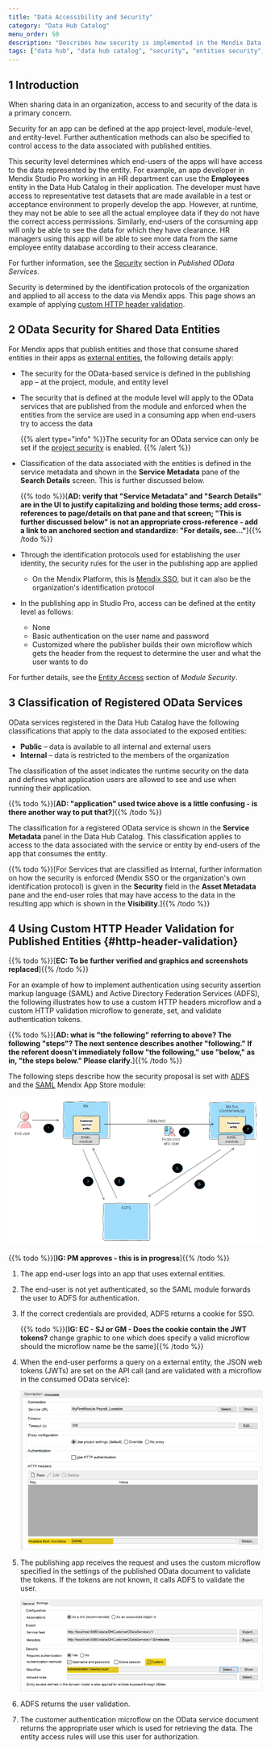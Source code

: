 ```yaml
---
title: "Data Accessibility and Security"
category: "Data Hub Catalog"
menu_order: 50
description: "Describes how security is implemented in the Mendix Data Hub Catalog."
tags: ["data hub", "data hub catalog", "security", "entities security", "odata service security"]
---
```


## 1 Introduction

When sharing data in an organization, access to and security of the data is a primary concern. 

Security for an app can be defined at the app project-level, module-level, and entity-level. Further authentication methods can also be specified to control access to the data associated with published entities.

This security level determines which end-users of the apps will have access to the data represented by the entity. For example, an app developer in Mendix Studio Pro working in an HR department can use the **Employees** entity in the Data Hub Catalog in their application. The developer must have access to representative test datasets that are made available in a test or acceptance environment to properly develop the app. However, at runtime, they may not be able to see all the actual employee data if they do not have the correct access permissions. Similarly, end-users of the consuming app will only be able to see the data for which they have clearance.  HR managers using this app will be able to see more data from the same employee entity database according to their access clearance.

For further information, see the [Security](/refguide/published-odata-services#security) section in *Published OData Services*.

Security is determined by the identification protocols of the organization and applied to all access to the data via Mendix apps. This page shows an example of applying [custom HTTP header validation](#http-header-validation).

## 2 OData Security for Shared Data Entities

For Mendix apps that publish entities and those that consume shared entities in their apps as [external entities](/refguide/external-entities), the following details apply:

* The security for the OData-based service is defined in the publishing app – at the project, module, and entity level
*  The security that is defined at the module level will apply to the OData services that are published from the module and enforced when the entities from the service are used in a consuming app when end-users try to access the data

	{{% alert type="info" %}}The security for an OData service can only be set if the [project security](/refguide/project-security) is enabled.
	{{% /alert %}}

* Classification of the data associated with the entities is defined in the service metadata and shown in the **Service Metadata** pane of the **Search Details** screen. This is further discussed below.

	{{% todo %}}[**AD: verify that "Service Metadata" and "Search Details" are in the UI to justify capitalizing and bolding those terms; add cross-references to page/details on that pane and that screen; "This is further discussed below" is not an appropriate cross-reference - add a link to an anchored section and standardize: "For details, see..."**]{{% /todo %}} 

* Through the identification protocols used for establishing the user identity, the security rules for the user in the publishing app are applied
	
	* On the Mendix Platform, this is [Mendix SSO](/developerportal/deploy/mendix-sso),  but it can also be the organization's identification protocol
*  In the publishing app in Studio Pro, access can be defined at the entity level as follows:
	* None
	* Basic authentication on the user name and password
	* Customized where the publisher builds their own microflow which gets the header from the request to determine the user and what the user wants to do

For further details, see the [Entity Access](/refguide/module-security#entity-access) section of *Module Security*.

## 3 Classification of Registered OData Services

OData services registered in the Data Hub Catalog have the following classifications that apply to the data associated to the exposed entities:

* **Public**  – data is available to all internal and external users
* **Internal**  – data is restricted to the members of the organization

The classification of the asset indicates the runtime security on the data and defines what application users are allowed to see and use when running their application.

{{% todo %}}[**AD: "application" used twice above is a little confusing - is there another way to put that?**]{{% /todo %}} 

The classification for a registered OData service is shown in the **Service Metadata** panel in the Data Hub Catalog. This classification applies to access to the data associated with the service or entity by end-users of the app that consumes the entity. 

{{% todo %}}[For Services that are classified as Internal,  further information on how the security is enforced (Mendix SSO or the organization's own identification protocol) is given in the **Security** field in the **Asset Metadata** pane and the end-user roles that may have access to the data in the resulting app which is shown in the **Visibility**.]{{% /todo %}} 

## 4 Using Custom HTTP Header Validation for Published Entities {#http-header-validation}

{{% todo %}}[**EC: To be further verified and graphics and screenshots replaced**]{{% /todo %}} 

For an example of how to implement authentication using security assertion markup language (SAML) and Active Directory Federation Services (ADFS),  the following illustrates how to use a custom HTTP headers microflow and a custom HTTP validation microflow to generate, set, and validate authentication tokens.

{{% todo %}}[**AD: what is "the following" referring to above? The following "steps"? The next sentence describes another "following." If the referent doesn't immediately follow "the following," use "below," as in, "the steps below." Please clarify.**]{{% /todo %}} 

The following steps describe how the security proposal is set with 
[ADFS](https://docs.microsoft.com/en-us/windows-server/identity/active-directory-federation-services) and the [SAML](/appstore/modules/saml) Mendix App Store module:

![](attachments/security/federation-with-ADFS-SAML-schematic.png)

{{% todo %}}[**IG: PM approves - this is in progress**]{{% /todo %}}

1. The app end-user logs into an app that uses external entities.
2. The end-user is not yet authenticated, so the SAML module forwards the user to ADFS for authentication.
3.  If the correct credentials are provided, ADFS returns a cookie for SSO.

	{{% todo %}}[**IG: EC - SJ or GM - Does the cookie contain the  JWT tokens?** change graphic to one which does specify a valid microflow should the microflow name be the same]{{% /todo %}} 

4.  When the end-user performs a query on a external entity, the JSON web tokens (JWTs) are set on the API call (and are validated with a microflow in the consumed OData service):

	![](attachments/security/authentication-headers-from-microflow.png)

5.  The publishing app receives the request and uses the custom microflow specified in the settings of the published OData document to validate the tokens. If the tokens are not known, it calls ADFS to validate the user.

	![](attachments/security/authentication-microflow.png)

6. ADFS returns the user validation.
7. The customer authentication microflow on the OData service document returns the appropriate user which is used for retrieving the data. The entity access rules will use this user for authorization.
